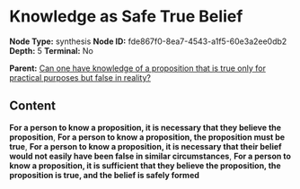 # Knowledge as Safe True Belief

**Node Type:** synthesis
**Node ID:** fde867f0-8ea7-4543-a1f5-60e3a2ee0db2
**Depth:** 5
**Terminal:** No

**Parent:** [Can one have knowledge of a proposition that is true only for practical purposes but false in reality?](can-one-have-knowledge-of-a-proposition-that-is-true-only-for-practical-purposes-but-false-in-reality-antithesis-80300fdd-f2ff-48e5-aa0c-05d4a43b5bd1.md)

## Content

**For a person to know a proposition, it is necessary that they believe the proposition**, **For a person to know a proposition, the proposition must be true**, **For a person to know a proposition, it is necessary that their belief would not easily have been false in similar circumstances**, **For a person to know a proposition, it is sufficient that they believe the proposition, the proposition is true, and the belief is safely formed**
